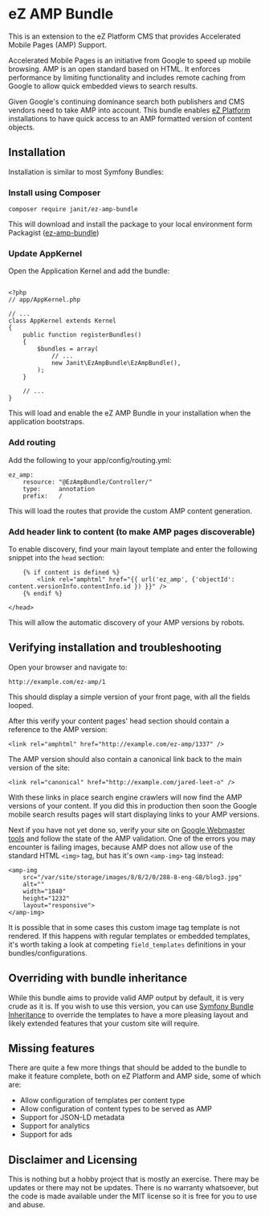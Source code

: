 # eZ AMP Bundle
This is an extension to the eZ Platform CMS that provides Accelerated Mobile Pages (AMP) Support.

Accelerated Mobile Pages is an initiative from Google to speed up mobile browsing. AMP is an open standard based on HTML. It enforces performance by limiting functionality and includes remote caching from Google to allow quick embedded views to search results.

Given Google's continuing dominance search both publishers and CMS vendors need to take AMP into account. This bundle enables <a href="http://ezplatform.com">eZ Platform</a> installations to have quick access to an AMP formatted version of content objects.

## Installation

Installation is similar to most Symfony Bundles:

### Install using Composer

```
composer require janit/ez-amp-bundle
```

This will download and install the package to your local environment form Packagist (<a href="https://packagist.org/packages/janit/ez-amp-bundle">ez-amp-bundle</a>)

### Update AppKernel

Open the Application Kernel and add the bundle:

```

<?php
// app/AppKernel.php

// ...
class AppKernel extends Kernel
{
    public function registerBundles()
    {
        $bundles = array(
            // ...
            new Janit\EzAmpBundle\EzAmpBundle(),
        );
    }

    // ...
}
```

This will load and enable the eZ AMP Bundle in your installation when the application bootstraps.

### Add routing

Add the following to your app/config/routing.yml:

```
ez_amp:
    resource: "@EzAmpBundle/Controller/"
    type:     annotation
    prefix:   /
```

This will load the routes that provide the custom AMP content generation.

### Add header link to content (to make AMP pages discoverable)

To enable discovery, find your main layout template and enter the following snippet into the `head` section:

```
	{% if content is defined %}
		<link rel="amphtml" href="{{ url('ez_amp', {'objectId': content.versionInfo.contentInfo.id }) }}" />
	{% endif %}

</head>
```

This will allow the automatic discovery of your AMP versions by robots.

## Verifying installation and troubleshooting

Open your browser and navigate to:

```
http://example.com/ez-amp/1
```

This should display a simple version of your front page, with all the fields looped.

After this verify your content pages' head section should contain a reference to the AMP version:

```
<link rel="amphtml" href="http://example.com/ez-amp/1337" />
```

The AMP version should also contain a canonical link back to the main version of the site:

```
<link rel="canonical" href="http://example.com/jared-leet-o" />
```

With these links in place search engine crawlers will now find the AMP versions of your content. If you did this in production then soon the Google mobile search results pages will start displaying links to your AMP versions.

Next if you have not yet done so, verify your site on <a href="https://www.google.com/webmasters/">Google Webmaster tools</a> and follow the state of the AMP validation. One of the errors you may encounter is failing images, because AMP does not allow use of the standard HTML `<img>` tag, but has it's own `<amp-img>` tag instead:

```
<amp-img
	src="/var/site/storage/images/8/8/2/0/288-8-eng-GB/blog3.jpg"
	alt=""
	width="1840"
	height="1232"
	layout="responsive">
</amp-img>
```

It is possible that in some cases this custom image tag template is not rendered. If this happens with regular templates or embedded templates, it's worth taking a look at competing `field_templates` definitions in your bundles/configurations.

## Overriding with bundle inheritance

While this bundle aims to provide valid AMP output by default, it is very crude as it is. If you wish to use this version, you can use <a href="http://symfony.com/doc/current/bundles/inheritance.html">Symfony Bundle Inheritance</a> to override the templates to have a more pleasing layout and likely extended features that your custom site will require.

## Missing features

There are quite a few more things that should be added to the bundle to make it feature complete, both on eZ Platform and AMP side, some of which are:

- Allow configuration of templates per content type
- Allow configuration of content types to be served as AMP
- Support for JSON-LD metadata
- Support for analytics
- Support for ads

## Disclaimer and Licensing

This is nothing but a hobby project that is mostly an exercise. There may be updates or there may not be updates. There is no warranty whatsoever, but the code is made available under the MIT license so it is free for you to use and abuse.
